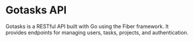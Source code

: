 # Gotasks API

Gotasks is a RESTful API built with Go using the Fiber framework. It provides endpoints for managing users, tasks, projects, and authentication.

